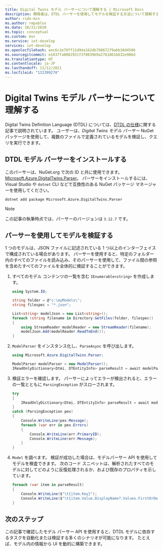 ```yaml
---
title: Digital Twins モデル パーサーについて理解する | Microsoft Docs
description: 開発者は、DTDL パーサーを使用してモデルを検証する方法について理解する必要があります。
author: rido-min
ms.author: rmpablos
ms.date: 10/21/2020
ms.topic: conceptual
ms.custom: mvc
ms.service: iot-develop
services: iot-develop
ms.openlocfilehash: eec6c2e70ff11d9da162db79867279abb10d4506
ms.sourcegitcommit: e1037fa0082931f3f0039b9a2761861b632e986d
ms.translationtype: HT
ms.contentlocale: ja-JP
ms.lasthandoff: 11/12/2021
ms.locfileid: "132399278"
---
```

# <a name="understand-the-digital-twins-model-parser"></a>Digital Twins モデル パーサーについて理解する

Digital Twins Definition Language (DTDL) については、[DTDL の仕様](https://github.com/Azure/opendigitaltwins-dtdl)に関する記事で説明されています。 ユーザーは、_Digital Twins モデル パーサー_ NuGet パッケージを使用して、複数のファイルで定義されているモデルを検証し、クエリを実行できます。

## <a name="install-the-dtdl-model-parser"></a>DTDL モデル パーサーをインストールする

このパーサーは、NuGet.org で次の ID と共に使用できます。[Microsoft.Azure.DigitalTwins.Parser](https://www.nuget.org/packages/Microsoft.Azure.DigitalTwins.Parser)。 パーサーをインストールするには、Visual Studio や `dotnet` CLI などで互換性のある NuGet パッケージ マネージャーを使用してください。

```bash
dotnet add package Microsoft.Azure.DigitalTwins.Parser
```

> [!NOTE]
> この記事の執筆時点では、パーサーのバージョンは `3.12.7` です。

## <a name="use-the-parser-to-validate-a-model"></a>パーサーを使用してモデルを検証する

1 つのモデルは、JSON ファイルに記述されている 1 つ以上のインターフェイスで構成されている場合があります。 パーサーを使用すると、特定のフォルダー内のすべてのファイルを読み込み、そのパーサーを使用して、ファイル間の参照を含めたすべてのファイルを全体的に検証することができます。

1. すべてのモデル コンテンツの一覧を含む `IEnumerable<string>` を作成します。

    ```csharp
    using System.IO;

    string folder = @"c:\myModels\";
    string filespec = "*.json";

    List<string> modelJson = new List<string>();
    foreach (string filename in Directory.GetFiles(folder, filespec))
    {
        using StreamReader modelReader = new StreamReader(filename);
        modelJson.Add(modelReader.ReadToEnd());
    }
    ```

1. `ModelParser` をインスタンス化し、`ParseAsync` を呼び出します。

    ```csharp
    using Microsoft.Azure.DigitalTwins.Parser;

    ModelParser modelParser = new ModelParser();
    IReadOnlyDictionary<Dtmi, DTEntityInfo> parseResult = await modelParser.ParseAsync(modelJson);
    ```

1. 検証エラーを確認します。 パーサーによってエラーが検出されると、エラーの一覧とともに `ParsingException` がスローされます。

    ```csharp
    try
    {
        IReadOnlyDictionary<Dtmi, DTEntityInfo> parseResult = await modelParser.ParseAsync(modelJson);
    }
    catch (ParsingException pex)
    {
        Console.WriteLine(pex.Message);
        foreach (var err in pex.Errors)
        {
            Console.WriteLine(err.PrimaryID);
            Console.WriteLine(err.Message);
        }
    }
    ```

1. `Model` を調べます。 検証が成功した場合は、モデルパーサー API を使用してモデルを検査できます。 次のコード スニペットは、解析されたすべてのモデルに対してどのように反復処理されるか、および既存のプロパティを示しています。

    ```csharp
    foreach (var item in parseResult)
    {
        Console.WriteLine($"\t{item.Key}");
        Console.WriteLine($"\t{item.Value.DisplayName?.Values.FirstOrDefault()}");
    }
    ```

## <a name="next-steps"></a>次のステップ

この記事で確認したモデル パーサー API を使用すると、DTDL モデルに依存するタスクを自動化または検証する多くのシナリオが可能になります。 たとえば、モデル内の情報から UI を動的に構築できます。
